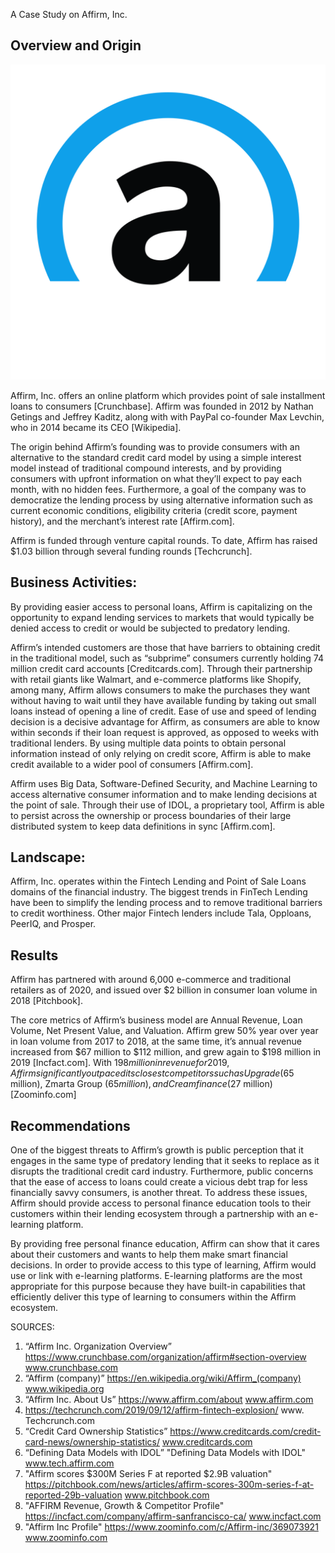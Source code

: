 A Case Study on Affirm, Inc.

## Overview and Origin

![Affirm Inc.](https://github.com/laguilar359/Case_Study/blob/master/blue_solid_circle-white_bg%20(1).svg)

Affirm, Inc. offers an online platform which provides point of sale installment loans to consumers [Crunchbase]. Affirm was founded in 2012 by Nathan Getings and Jeffrey Kaditz, along with with PayPal co-founder Max Levchin, who in 2014 became its CEO [Wikipedia]. 

The origin behind Affirm’s founding was to provide consumers with an alternative to the standard credit card model by using a simple interest model instead of traditional compound interests, and by providing consumers with upfront information on what they’ll expect to pay each month, with no hidden fees. Furthermore, a goal of the company was to democratize the lending process by using alternative information such as current economic conditions, eligibility criteria (credit score, payment history), and the merchant’s interest rate [Affirm.com].

Affirm is funded through venture capital rounds. To date, Affirm has raised $1.03 billion through several funding rounds [Techcrunch].

## Business Activities:

By providing easier access to personal loans, Affirm is capitalizing on the opportunity to expand lending services to markets that would typically be denied access to credit or would be subjected to predatory lending.

Affirm’s intended customers are those that have barriers to obtaining credit in the traditional model, such as “subprime” consumers currently holding 74 million credit card accounts [Creditcards.com]. Through their partnership with retail giants like Walmart, and e-commerce platforms like Shopify, among many, Affirm allows consumers to make the purchases they want without having to wait until they have available funding by taking out small loans instead of opening a line of credit. Ease of use and speed of lending decision is a decisive advantage for Affirm, as consumers are able to know within seconds if their loan request is approved, as opposed to weeks with traditional lenders. By using multiple data points to obtain personal information instead of only relying on credit score, Affirm is able to make credit available to a wider pool of consumers [Affirm.com]. 

Affirm uses Big Data, Software-Defined Security, and Machine Learning to access alternative consumer information and to make lending decisions at the point of sale. Through their use of IDOL, a proprietary tool, Affirm is able to persist across the ownership or process boundaries of their large distributed system to keep data definitions in sync [Affirm.com].



## Landscape:

Affirm, Inc. operates within the Fintech Lending and Point of Sale Loans domains of the financial industry. The biggest trends in FinTech Lending have been to simplify the lending process and to remove traditional barriers to credit worthiness. Other major Fintech lenders include Tala, Opploans, PeerIQ, and Prosper.

## Results

Affirm has partnered with around 6,000 e-commerce and traditional retailers as of 2020, and issued over $2 billion in consumer loan volume in 2018 [Pitchbook].

The core metrics of Affirm’s business model are Annual Revenue, Loan Volume, Net Present Value, and Valuation. Affirm grew 50% year over year in loan volume from 2017 to 2018, at the same time, it’s annual revenue increased from $67 million to $112 million, and grew again to $198 million in 2019 [Incfact.com]. With $198 million in revenue for 2019, Affirm significantly outpaced its closest competitors such as Upgrade ($65 million), Zmarta Group ($65 million), and Creamfinance ($27 million) [Zoominfo.com]

## Recommendations

One of the biggest threats to Affirm’s growth is public perception that it engages in the same type of predatory lending that it seeks to replace as it disrupts the traditional credit card industry. Furthermore, public concerns that the ease of access to loans could create a vicious debt trap for less financially savvy consumers, is another threat. To address these issues, Affirm should provide access to personal finance education tools to their customers within their lending ecosystem through a partnership with an e-learning platform.

By providing free personal finance education, Affirm can show that it cares about their customers and wants to help them make smart financial decisions. In order to provide access to this type of learning, Affirm would use or link with e-learning platforms. E-learning platforms are the most appropriate for this purpose because they have built-in capabilities that efficiently deliver this type of learning to consumers within the Affirm ecosystem.






SOURCES:

1.	“Affirm Inc. Organization Overview”  https://www.crunchbase.com/organization/affirm#section-overview www.crunchbase.com
2.	 “Affirm (company)” https://en.wikipedia.org/wiki/Affirm_(company) www.wikipedia.org
3.	 “Affirm Inc. About Us” https://www.affirm.com/about www.affirm.com
4.	https://techcrunch.com/2019/09/12/affirm-fintech-explosion/ www. Techcrunch.com
5.	“Credit Card Ownership Statistics” https://www.creditcards.com/credit-card-news/ownership-statistics/ www.creditcards.com
6.	“Defining Data Models with IDOL” "Defining Data Models with IDOL" www.tech.affirm.com
7.	"Affirm scores $300M Series F at reported $2.9B valuation" https://pitchbook.com/news/articles/affirm-scores-300m-series-f-at-reported-29b-valuation www.pitchbook.com
8.	"AFFIRM Revenue, Growth & Competitor Profile" https://incfact.com/company/affirm-sanfrancisco-ca/ www.incfact.com
9.	"Affirm Inc Profile" https://www.zoominfo.com/c/Affirm-inc/369073921  www.zoominfo.com

